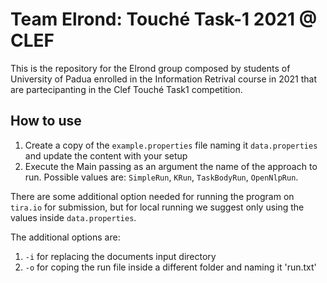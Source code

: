# Team Elrond: Touché Task-1 2021 @ CLEF
This is the repository for the Elrond group composed by students of University of Padua enrolled in the Information Retrival course in 2021 that are partecipanting in the Clef Touché Task1 competition.

## How to use
1. Create a copy of the `example.properties` file naming it `data.properties` and update the content with your setup
2. Execute the Main passing as an argument the name of the approach to run.
Possible values are: `SimpleRun`, `KRun`, `TaskBodyRun`, `OpenNlpRun`.
   
There are some additional option needed for running the program on `tira.io` for submission, but for local running we suggest only using the values inside `data.properties`.

The additional options are:  
1. `-i` for replacing the documents input directory  
2. `-o` for coping the run file inside a different folder and naming it 'run.txt'